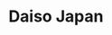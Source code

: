 ---
title: "Daiso Japan"
url: /sacramento/daiso-japan-north-freeway-boulevard/
shop: variety store
---